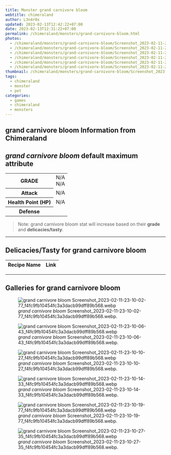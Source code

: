 ```yaml
---
title: Monster grand carnivore bloom
webtitle: chimeraland
author: L3n4r0x
updated: 2023-02-13T12:42:22+07:00
date: 2023-02-13T12:31:22+07:00
permalink: /chimeraland/monsters/grand-carnivore-bloom.html
photos:
  - /chimeraland/monsters/grand-carnivore-bloom/Screenshot_2023-02-11-23-10-02-77_f4fc9fb10454fc3a3dacb99dff89b568.webp
  - /chimeraland/monsters/grand-carnivore-bloom/Screenshot_2023-02-11-23-10-06-43_f4fc9fb10454fc3a3dacb99dff89b568.webp
  - /chimeraland/monsters/grand-carnivore-bloom/Screenshot_2023-02-11-23-10-10-27_f4fc9fb10454fc3a3dacb99dff89b568.webp
  - /chimeraland/monsters/grand-carnivore-bloom/Screenshot_2023-02-11-23-10-14-33_f4fc9fb10454fc3a3dacb99dff89b568.webp
  - /chimeraland/monsters/grand-carnivore-bloom/Screenshot_2023-02-11-23-10-19-77_f4fc9fb10454fc3a3dacb99dff89b568.webp
  - /chimeraland/monsters/grand-carnivore-bloom/Screenshot_2023-02-11-23-10-27-35_f4fc9fb10454fc3a3dacb99dff89b568.webp
thumbnail: /chimeraland/monsters/grand-carnivore-bloom/Screenshot_2023-02-11-23-10-02-77_f4fc9fb10454fc3a3dacb99dff89b568.webp
tags:
  - chimeraland
  - monster
  - pet
categories:
  - games
  - chimeraland
  - monsters
---
```


<link
  rel="stylesheet"
  href="https://rawcdn.githack.com/dimaslanjaka/Web-Manajemen/870a349/css/bootstrap-5-3-0-alpha3-wrapper.css"
/>
<section id="bootstrap-wrapper">
  <div data-bs-theme="dark">
    <h2>grand carnivore bloom Information from Chimeraland</h2>
    <h2 id="attribute">
      <i>grand carnivore bloom</i> default maximum attribute
    </h2>
    <div class="row">
      <div class="col mb-2">
        <div class="card">
          <div class="card-body">
            <table>
              <tr>
                <th>GRADE</th>
                <td>N/A <br />N/A</td>
              </tr>
              <tr>
                <th>Attack</th>
                <td>N/A</td>
              </tr>
              <tr>
                <th>Health Point (HP)</th>
                <td>N/A</td>
              </tr>
              <tr>
                <th>Defense</th>
                <td></td>
              </tr>
            </table>
          </div>
        </div>
      </div>
    </div>
    <blockquote class="bd-callout bd-callout-warning">
      Note: grand carnivore bloom stat will increase based on their
      <b>grade</b> and <b>delicacies/tasty</b>.
    </blockquote>
    <hr />
    <h2 id="delicacies">Delicacies/Tasty for grand carnivore bloom</h2>
    <div class="card">
      <div class="card-body">
        <div class="table-responsive">
          <table class="table table-striped">
            <thead>
              <tr>
                <th>Recipe Name</th>
                <th>Link</th>
              </tr>
            </thead>
            <tbody></tbody>
          </table>
        </div>
      </div>
    </div>
    <hr />
    <div id="gallery">
      <h2>Galleries for grand carnivore bloom</h2>
      <div class="row">
        <div class="col-lg-6 col-12">
          <figure>
            <img
              src="https://www.webmanajemen.com/chimeraland/monsters/grand-carnivore-bloom/Screenshot_2023-02-11-23-10-02-77_f4fc9fb10454fc3a3dacb99dff89b568.webp"
              alt="grand carnivore bloom Screenshot_2023-02-11-23-10-02-77_f4fc9fb10454fc3a3dacb99dff89b568.webp"
            />
            <figcaption style="word-wrap: break-word">
              <i>grand carnivore bloom</i>
              Screenshot_2023-02-11-23-10-02-77_f4fc9fb10454fc3a3dacb99dff89b568.webp.
            </figcaption>
          </figure>
        </div>
        <div class="col-lg-6 col-12">
          <figure>
            <img
              src="https://www.webmanajemen.com/chimeraland/monsters/grand-carnivore-bloom/Screenshot_2023-02-11-23-10-06-43_f4fc9fb10454fc3a3dacb99dff89b568.webp"
              alt="grand carnivore bloom Screenshot_2023-02-11-23-10-06-43_f4fc9fb10454fc3a3dacb99dff89b568.webp"
            />
            <figcaption style="word-wrap: break-word">
              <i>grand carnivore bloom</i>
              Screenshot_2023-02-11-23-10-06-43_f4fc9fb10454fc3a3dacb99dff89b568.webp.
            </figcaption>
          </figure>
        </div>
        <div class="col-lg-6 col-12">
          <figure>
            <img
              src="https://www.webmanajemen.com/chimeraland/monsters/grand-carnivore-bloom/Screenshot_2023-02-11-23-10-10-27_f4fc9fb10454fc3a3dacb99dff89b568.webp"
              alt="grand carnivore bloom Screenshot_2023-02-11-23-10-10-27_f4fc9fb10454fc3a3dacb99dff89b568.webp"
            />
            <figcaption style="word-wrap: break-word">
              <i>grand carnivore bloom</i>
              Screenshot_2023-02-11-23-10-10-27_f4fc9fb10454fc3a3dacb99dff89b568.webp.
            </figcaption>
          </figure>
        </div>
        <div class="col-lg-6 col-12">
          <figure>
            <img
              src="https://www.webmanajemen.com/chimeraland/monsters/grand-carnivore-bloom/Screenshot_2023-02-11-23-10-14-33_f4fc9fb10454fc3a3dacb99dff89b568.webp"
              alt="grand carnivore bloom Screenshot_2023-02-11-23-10-14-33_f4fc9fb10454fc3a3dacb99dff89b568.webp"
            />
            <figcaption style="word-wrap: break-word">
              <i>grand carnivore bloom</i>
              Screenshot_2023-02-11-23-10-14-33_f4fc9fb10454fc3a3dacb99dff89b568.webp.
            </figcaption>
          </figure>
        </div>
        <div class="col-lg-6 col-12">
          <figure>
            <img
              src="https://www.webmanajemen.com/chimeraland/monsters/grand-carnivore-bloom/Screenshot_2023-02-11-23-10-19-77_f4fc9fb10454fc3a3dacb99dff89b568.webp"
              alt="grand carnivore bloom Screenshot_2023-02-11-23-10-19-77_f4fc9fb10454fc3a3dacb99dff89b568.webp"
            />
            <figcaption style="word-wrap: break-word">
              <i>grand carnivore bloom</i>
              Screenshot_2023-02-11-23-10-19-77_f4fc9fb10454fc3a3dacb99dff89b568.webp.
            </figcaption>
          </figure>
        </div>
        <div class="col-lg-6 col-12">
          <figure>
            <img
              src="https://www.webmanajemen.com/chimeraland/monsters/grand-carnivore-bloom/Screenshot_2023-02-11-23-10-27-35_f4fc9fb10454fc3a3dacb99dff89b568.webp"
              alt="grand carnivore bloom Screenshot_2023-02-11-23-10-27-35_f4fc9fb10454fc3a3dacb99dff89b568.webp"
            />
            <figcaption style="word-wrap: break-word">
              <i>grand carnivore bloom</i>
              Screenshot_2023-02-11-23-10-27-35_f4fc9fb10454fc3a3dacb99dff89b568.webp.
            </figcaption>
          </figure>
        </div>
      </div>
    </div>
  </div>
</section>